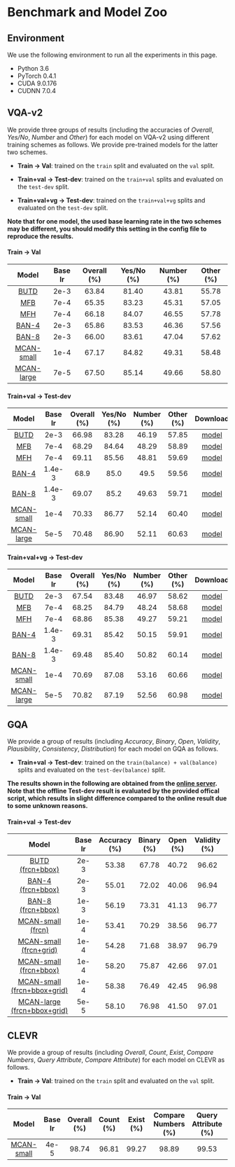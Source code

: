 # Benchmark and Model Zoo

## Environment

We use the following environment to run all the experiments in this page.

- Python 3.6
- PyTorch 0.4.1
- CUDA 9.0.176
- CUDNN 7.0.4

## VQA-v2

We provide three groups of results (including the accuracies of *Overall*, *Yes/No*, *Number* and *Other*) for each model on VQA-v2 using different training schemes as follows. We provide pre-trained models for the latter two schemes. 

- **Train -> Val**: trained on the `train` split and evaluated on the `val` split. 
- **Train+val -> Test-dev**: trained on the `train+val` splits and evaluated on the `test-dev` split. 

- **Train+val+vg -> Test-dev**: trained on the `train+val+vg` splits and evaluated on the `test-dev` split.  

**Note that for one model, the used base learning rate in the two schemes may be different, you should modify this setting in the config file to reproduce the results.**



#### Train -> Val

| Model                                                                                  | Base lr | Overall (%) | Yes/No (%) | Number (%) | Other (%) |
|:--------------------------------------------------------------------------------------:|:-------:|:-----------:|:----------:|:----------:|:---------:|
| [BUTD](https://github.com/MILVLG/openvqa/tree/master/configs/vqa/butd.yml)             | 2e-3    | 63.84       | 81.40      | 43.81      | 55.78     |
| [MFB](https://github.com/MILVLG/openvqa/tree/master/configs/vqa/mfb.yml)               | 7e-4    | 65.35       | 83.23      | 45.31      | 57.05     |
| [MFH](https://github.com/MILVLG/openvqa/tree/master/configs/vqa/mfh.yml)               | 7e-4    | 66.18       | 84.07      | 46.55      | 57.78     |
| [BAN-4](https://github.com/MILVLG/openvqa/tree/master/configs/vqa/ban_4.yml)           | 2e-3    | 65.86       | 83.53      | 46.36      | 57.56     |
| [BAN-8](https://github.com/MILVLG/openvqa/tree/master/configs/vqa/ban_8.yml)           | 2e-3    | 66.00       | 83.61      | 47.04      | 57.62     |
| [MCAN-small](https://github.com/MILVLG/openvqa/tree/master/configs/vqa/mcan_small.yml) | 1e-4    | 67.17       | 84.82      | 49.31      | 58.48     |
| [MCAN-large](https://github.com/MILVLG/openvqa/tree/master/configs/vqa/mcan_large.yml) | 7e-5    | 67.50       | 85.14      | 49.66      | 58.80     |

#### Train+val -> Test-dev

| Model                                                                                  | Base lr | Overall (%) | Yes/No (%) | Number (%) | Other (%) | Download                                                                                                                  |
|:--------------------------------------------------------------------------------------:|:-------:|:-----------:|:----------:|:----------:|:---------:|:-------------------------------------------------------------------------------------------------------------------------:|
| [BUTD](https://github.com/MILVLG/openvqa/tree/master/configs/vqa/butd.yml)             | 2e-3    | 66.98       | 83.28      | 46.19      | 57.85     | [model](https://awma1-my.sharepoint.com/:u:/g/personal/yuz_l0_tn/EWSOkcCVGMpAot9ol0IJP3ABv3cWFRvGFB67980PHiCk3Q?e=OkjDhj) |
| [MFB](https://github.com/MILVLG/openvqa/tree/master/configs/vqa/mfb.yml)               | 7e-4    | 68.29       | 84.64      | 48.29      | 58.89     | [model](https://awma1-my.sharepoint.com/:u:/g/personal/yuz_l0_tn/ET-B23hG7UNPrQ0hha77V5kBMxAokIr486lB3YwMt-zhow?e=XBk7co) |
| [MFH](https://github.com/MILVLG/openvqa/tree/master/configs/vqa/mfh.yml)               | 7e-4    | 69.11       | 85.56      | 48.81      | 59.69     | [model](https://awma1-my.sharepoint.com/:u:/g/personal/yuz_l0_tn/EUpvJD3c7NZJvBAbFOXTS0IBk1jCSz46bi7Pfq1kzJ35PA?e=be97so) |
| [BAN-4](https://github.com/MILVLG/openvqa/tree/master/configs/vqa/ban_4.yml)           | 1.4e-3  | 68.9        | 85.0       | 49.5       | 59.56     | [model](https://awma1-my.sharepoint.com/:u:/g/personal/yuz_l0_tn/EVUabhYppDBImgV6b0DdGr0BrxTdSLm7ux9rN65T_8DZ0Q?e=zSGIYg) |
| [BAN-8](https://github.com/MILVLG/openvqa/tree/master/configs/vqa/ban_8.yml)           | 1.4e-3  | 69.07       | 85.2       | 49.63      | 59.71     | [model](https://awma1-my.sharepoint.com/:u:/g/personal/yuz_l0_tn/EbJgyL7FPTFAqzMm3HB1xDIBjXpWygOoXrdnDZKEIu34rg?e=kxCVue) |
| [MCAN-small](https://github.com/MILVLG/openvqa/tree/master/configs/vqa/mcan_small.yml) | 1e-4    | 70.33       | 86.77      | 52.14      | 60.40     | [model](https://awma1-my.sharepoint.com/:u:/g/personal/yuz_l0_tn/EcFeQCi_9MVBn6MeESly8OYBZCeBEuaPQqZjT-oXidgKKg?e=5dGjUt) |
| [MCAN-large](https://github.com/MILVLG/openvqa/tree/master/configs/vqa/mcan_large.yml) | 5e-5    | 70.48       | 86.90      | 52.11      | 60.63     | [model](https://awma1-my.sharepoint.com/:u:/g/personal/yuz_l0_tn/Ee6HdFN_FcZAsQEm85WesHgBZBkY8dZ-278dDYG_ty_IwA?e=WK4SX4) |

#### Train+val+vg -> Test-dev

| Model                                                                                  | Base lr | Overall (%) | Yes/No (%) | Number (%) | Other (%) | Download                                                                                                                  |
|:--------------------------------------------------------------------------------------:|:-------:|:-----------:|:----------:|:----------:|:---------:|:-------------------------------------------------------------------------------------------------------------------------:|
| [BUTD](https://github.com/MILVLG/openvqa/tree/master/configs/vqa/butd.yml)             | 2e-3    | 67.54       | 83.48      | 46.97      | 58.62     | [model](https://awma1-my.sharepoint.com/:u:/g/personal/yuz_l0_tn/EbLMhJsx9AVJi-ipqtkzHckBS5TWo_au3T8wHPEdDKMgPQ?e=kozuxV) |
| [MFB](https://github.com/MILVLG/openvqa/tree/master/configs/vqa/mfb.yml)               | 7e-4    | 68.25       | 84.79      | 48.24      | 58.68     | [model](https://awma1-my.sharepoint.com/:u:/g/personal/yuz_l0_tn/EfLYkv1XBgNJgOMU5PAo04YBHxAVmpeJtnZecqJztJdNig?e=OVPJSk) |
| [MFH](https://github.com/MILVLG/openvqa/tree/master/configs/vqa/mfh.yml)               | 7e-4    | 68.86       | 85.38      | 49.27      | 59.21     | [model](https://awma1-my.sharepoint.com/:u:/g/personal/yuz_l0_tn/EXGNuWmba8JOnQkkpfqokqcBzJ6Yw1ID6hl7hj2nyJaNJA?e=3TL5HC) |
| [BAN-4](https://github.com/MILVLG/openvqa/tree/master/configs/vqa/ban_4.yml)           | 1.4e-3  | 69.31       | 85.42      | 50.15      | 59.91     | [model](https://awma1-my.sharepoint.com/:u:/g/personal/yuz_l0_tn/ERAUbsBJzcNHjXcINxDoWOQByR0jSbdNp8nonuFdbyc8yA?e=B5iGKU) |
| [BAN-8](https://github.com/MILVLG/openvqa/tree/master/configs/vqa/ban_8.yml)           | 1.4e-3  | 69.48       | 85.40      | 50.82      | 60.14     | [model](https://awma1-my.sharepoint.com/:u:/g/personal/yuz_l0_tn/EW6v-dZOdJhFoKwT3bIx8M8B_U998hE8YD9zUJsUpo0rjQ?e=znhy2f) |
| [MCAN-small](https://github.com/MILVLG/openvqa/tree/master/configs/vqa/mcan_small.yml) | 1e-4    | 70.69       | 87.08      | 53.16      | 60.66     | [model](https://awma1-my.sharepoint.com/:u:/g/personal/yuz_l0_tn/EWSniKgB8Y9PropErzcAedkBKwJCeBP6b5x5oT_I4LiWtg?e=HZiGuf) |
| [MCAN-large](https://github.com/MILVLG/openvqa/tree/master/configs/vqa/mcan_large.yml) | 5e-5    | 70.82       | 87.19      | 52.56      | 60.98     | [model](https://awma1-my.sharepoint.com/:u:/g/personal/yuz_l0_tn/EQvT2mjBm4ZGnE-jBgAJCbIBC9RBiHwl-XEDr8T63DS10w?e=HjYsOA) |

## GQA
We provide a group of results (including *Accuracy*, *Binary*, *Open*, *Validity*, *Plausibility*, *Consistency*, *Distribution*) for each model on GQA as follows.  

- **Train+val -> Test-dev**: trained on the `train(balance) + val(balance)` splits and evaluated on the `test-dev(balance)` split. 

**The results shown in the following are obtained from the [online server](https://evalai.cloudcv.org/web/challenges/challenge-page/225/overview). Note that the offline Test-dev result is evaluated by the provided offical script, which results in slight difference compared to the online result due to some unknown reasons.**

#### Train+val -> Test-dev

| Model | Base lr | Accuracy (%) | Binary (%) | Open (%) | Validity (%) | Plausibility (%) | Consistency (%) | Distribution | Download |
|:------:|:-------:|:------------:|:----------:|:--------:|:------------:|:----------------:|:----------------:|:------------:|:--------:|
| [BUTD (frcn+bbox)](https://github.com/MILVLG/openvqa/tree/master/configs/gqa/butd.yml)        | 2e-3    | 53.38       | 67.78      | 40.72      | 96.62     | 84.81     | 77.62     | 1.26     | [model](https://awma1-my.sharepoint.com/:u:/g/personal/yuz_l0_tn/EaalaQ6VmBJCgeoZiPp45_gBn20g7tpkp-Uq8IVFcun64w?e=WgRMEj) |
| [BAN-4 (frcn+bbox)](https://github.com/MILVLG/openvqa/tree/master/configs/gqa/ban_4.yml)        | 2e-3    | 55.01       | 72.02      | 40.06      | 96.94     | 85.67     | 81.85     | 1.04     | [model](https://awma1-my.sharepoint.com/:u:/g/personal/yuz_l0_tn/EdRIuVXaJqBJoXg3T7N0xfYBsPl-GlgW2hq2toqm2gOxXg?e=hPng3c) |
| [BAN-8 (frcn+bbox)](https://github.com/MILVLG/openvqa/tree/master/configs/gqa/ban_8.yml)        | 1e-3    | 56.19       | 73.31      | 41.13      | 96.77     | 85.58     | 84.64     | 1.09     | [model](https://awma1-my.sharepoint.com/:u:/g/personal/yuz_l0_tn/ES8FCQxFsqJBnvdoOcF_724BJgJml6iStYYK9UeUbI8Uyw?e=Pcff9r) |
| [MCAN-small (frcn)](https://github.com/MILVLG/openvqa/tree/master/configs/gqa/mcan_small.yml) | 1e-4    | 53.41       | 70.29      | 38.56      | 96.77     | 85.32     | 82.29     | 1.40     | [model](https://awma1-my.sharepoint.com/:u:/g/personal/yuz_l0_tn/ER_i5xbPuXNCiC15iVtxBvgBTe7IBRpqpWTmeAY5svv3Ew?e=w8iJpv) |
| [MCAN-small (frcn+grid)](https://github.com/MILVLG/openvqa/tree/master/configs/gqa/mcan_small.yml) | 1e-4    | 54.28       | 71.68      | 38.97      | 96.79     | 85.11     | 84.49     | 1.20     | [model](https://awma1-my.sharepoint.com/:u:/g/personal/yuz_l0_tn/EbsPhIGkvpNKtqBbFmIFIucBQO_dM6lDgQL-gdd3RnzziQ?e=4uKDlw) |
| [MCAN-small (frcn+bbox)](https://github.com/MILVLG/openvqa/tree/master/configs/gqa/mcan_small.yml) | 1e-4    | 58.20       | 75.87      | 42.66      | 97.01     | 85.41     | 87.99     | 1.25     | [model](https://awma1-my.sharepoint.com/:u:/g/personal/yuz_l0_tn/EQCUNFPnpC1HliLDFCSDUc4BUdbdq40iPZVi5tLOCrVaQA?e=2aldJS) |
| [MCAN-small (frcn+bbox+grid)](https://github.com/MILVLG/openvqa/tree/master/configs/gqa/mcan_small.yml) | 1e-4    | 58.38       | 76.49      | 42.45      | 96.98     | 84.47     | 87.36     | 1.29     | [model](https://awma1-my.sharepoint.com/:u:/g/personal/yuz_l0_tn/EcrY2vDlzERLksouT5_cbcIBM1BCPkPdg4MyPmci8xrQig?e=UpPTao) |
| [MCAN-large (frcn+bbox+grid)](https://github.com/MILVLG/openvqa/tree/master/configs/gqa/mcan_large.yml) | 5e-5    | 58.10       | 76.98      | 41.50      | 97.01     | 85.43     | 87.34     | 1.20     | [model](https://awma1-my.sharepoint.com/:u:/g/personal/yuz_l0_tn/Ed6PBjIDEHpDot3vY__T-OIBJGdW51RFo2u_pm-7S5TMPA?e=zTSwPZ) |


## CLEVR

We provide a group of results (including *Overall*, *Count*, *Exist*, *Compare Numbers*, *Query Attribute*, *Compare Attribute*) for each model on CLEVR as follows.  

- **Train -> Val**: trained on the `train` split and evaluated on the `val` split. 

#### Train -> Val

| Model | Base lr | Overall (%) | Count (%) | Exist (%) | Compare Numbers (%) | Query Attribute (%) | Compare Attribute (%) | Download |
|:-----:|:-------:|:-------------:|:--------:|:--------:|:--------:|:--------:|:--------:|:--------:|
| [MCAN-small](https://github.com/MILVLG/openvqa/tree/master/configs/clevr/mcan_small.yml) | 4e-5 | 98.74 | 96.81 | 99.27 | 98.89 | 99.53 | 99.19 | [model](https://awma1-my.sharepoint.com/:u:/g/personal/yuz_l0_tn/ERtwnuAoeHNKjs0qTkWC3cYBWVuUk7BLk88cnCKNFxYYlQ?e=lTRULt) |
